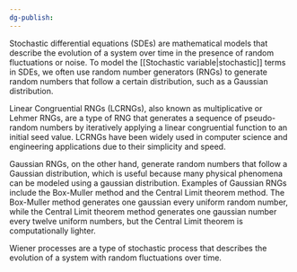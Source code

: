 ```yaml
---
dg-publish:
---
```

Stochastic differential equations (SDEs) are mathematical models that describe the evolution of a system over time in the presence of random fluctuations or noise. To model the [[Stochastic variable|stochastic]] terms in SDEs, we often use random number generators (RNGs) to generate random numbers that follow a certain distribution, such as a Gaussian distribution.

Linear Congruential RNGs (LCRNGs), also known as multiplicative or Lehmer RNGs, are a type of RNG that generates a sequence of pseudo-random numbers by iteratively applying a linear congruential function to an initial seed value. LCRNGs have been widely used in computer science and engineering applications due to their simplicity and speed.

Gaussian RNGs, on the other hand, generate random numbers that follow a Gaussian distribution, which is useful because many physical phenomena can be modeled using a gaussian distribution. Examples of Gaussian RNGs include the Box-Muller method and the Central Limit theorem method. The Box-Muller method generates one gaussian every uniform random number, while the Central Limit theorem method generates one gaussian number every twelve uniform numbers, but the Central Limit theorem is computationally lighter.

Wiener processes are a type of stochastic process that describes the evolution of a system with random fluctuations over time. 